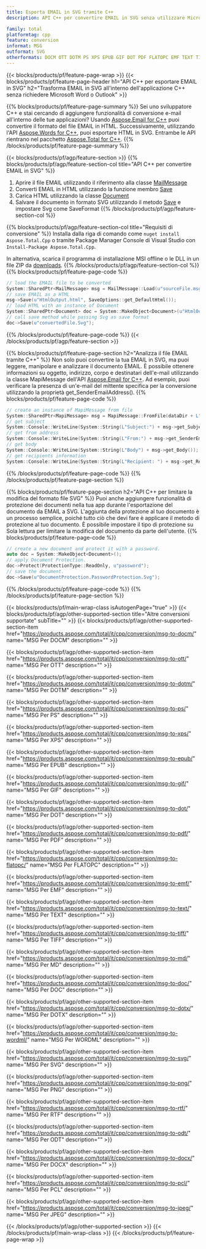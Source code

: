 ```yaml
---
title: Esporta EMAIL in SVG tramite C++
description: API C++ per convertire EMAIL in SVG senza utilizzare Microsoft Word o Outlook

family: total
platformtag: cpp
feature: conversion
informat: MSG
outformat: SVG
otherformats: DOCM OTT DOTM PS XPS EPUB GIF DOT PDF FLATOPC EMF TEXT TIFF MD DOC DOTX WORDML BMP PNG RTF ODT DOCX PCL JPEG
---
```

{{< blocks/products/pf/feature-page-wrap >}}
{{< blocks/products/pf/feature-page-header h1="API C++ per esportare EMAIL in SVG" h2="Trasforma EMAIL in SVG all'interno dell'applicazione C++ senza richiedere Microsoft Word o Outlook" >}}

{{% blocks/products/pf/feature-page-summary %}}
Sei uno sviluppatore C++ e stai cercando di aggiungere funzionalità di conversione e-mail all'interno delle tue applicazioni? Usando [Aspose.Email for C++](https://products.aspose.com/email/cpp/) puoi convertire il formato del file EMAIL in HTML. Successivamente, utilizzando l'API [Aspose.Words for C++](https://products.aspose.com/words/cpp/), puoi esportare HTML in SVG. Entrambe le API rientrano nel pacchetto [Aspose.Total for C++](https://products.aspose.com/total/cpp/). 
{{% /blocks/products/pf/feature-page-summary  %}}

{{< blocks/products/pf/agp/feature-section >}}
{{% blocks/products/pf/agp/feature-section-col title="API C++ per convertire EMAIL in SVG" %}}
1. Aprire il file EMAIL utilizzando il riferimento alla classe [MailMessage](https://reference.aspose.com/email/cpp/class/aspose.email.mail_message)
2. Converti EMAIL in HTML utilizzando la funzione membro [Save](https://reference.aspose.com/email/cpp/class/aspose.email.mail_message#a7e7c6b50c8db5a8bcc6934db02b4a786)
3. Carica HTML utilizzando la classe [Document](https://reference.aspose.com/words/cpp/class/aspose.words.document)
4. Salvare il documento in formato SVG utilizzando il metodo [Save](https://reference.aspose.com/words/cpp/class/aspose.words.document#save_string_saveformat) e impostare Svg come SaveFormat
{{% /blocks/products/pf/agp/feature-section-col %}}

{{% blocks/products/pf/agp/feature-section-col title="Requisiti di conversione" %}}
Installa dalla riga di comando come ```nuget install Aspose.Total.Cpp``` o tramite Package Manager Console di Visual Studio con ```Install-Package Aspose.Total.Cpp```.

In alternativa, scarica il programma di installazione MSI offline o le DLL in un file ZIP da [downloads](https://releases.aspose.com/total/cpp).
{{% /blocks/products/pf/agp/feature-section-col %}}
{{% blocks/products/pf/feature-page-code %}}

```cpp
// load the EMAIL file to be converted
System::SharedPtr<MailMessage> msg = MailMessage::Load(u"sourceFile.msg");
// save EMAIL as a HTML 
msg->Save(u"HtmlOutput.html", SaveOptions::get_DefaultHtml());  
// load HTML with an instance of Document
System::SharedPtr<Document> doc = System::MakeObject<Document>(u"HtmlOutput.html");
// call save method while passing Svg as save format
doc->Save(u"convertedFile.Svg");
```


{{% /blocks/products/pf/feature-page-code %}}
{{< /blocks/products/pf/agp/feature-section >}}

{{% blocks/products/pf/feature-page-section  h2="Analizza il file EMAIL tramite C++" %}}
Non solo puoi convertire la tua EMAIL in SVG, ma puoi leggere, manipolare e analizzare il documento EMAIL. È possibile ottenere informazioni su oggetto, indirizzo, corpo e destinatari dell'e-mail utilizzando la classe MapiMessage dell'API [Aspose.Email for C++](https://products.aspose.com/email/cpp/). Ad esempio, puoi verificare la presenza di un'e-mail del mittente specifica per la conversione utilizzando la proprietà get_SenderEmailAddress().
{{% blocks/products/pf/feature-page-code %}}

```cpp
// create an instance of MapiMessage from file
System::SharedPtr<MapiMessage> msg = MapiMessage::FromFile(dataDir + L"message.msg");
// get subject
System::Console::WriteLine(System::String(L"Subject:") + msg->get_Subject());
// get from address
System::Console::WriteLine(System::String(L"From:") + msg->get_SenderEmailAddress());
// get body
System::Console::WriteLine(System::String(L"Body") + msg->get_Body());
// get recipients information
System::Console::WriteLine(System::String(L"Recipient: ") + msg->get_Recipients());
```

{{% /blocks/products/pf/feature-page-code  %}}
{{% /blocks/products/pf/feature-page-section %}}

{{% blocks/products/pf/feature-page-section  h2="API C++ per limitare la modifica del formato file SVG" %}}
Puoi anche aggiungere funzionalità di protezione dei documenti nella tua app durante l'esportazione del documento da EMAIL a SVG. L'aggiunta della protezione al tuo documento è un processo semplice, poiché tutto ciò che devi fare è applicare il metodo di protezione al tuo documento. È possibile impostare il tipo di protezione su Sola lettura per limitare la modifica del documento da parte dell'utente.
{{% blocks/products/pf/feature-page-code %}}

```cpp
// create a new document and protect it with a password.
auto doc = System::MakeObject<Document>();
// apply Document Protection.
doc->Protect(ProtectionType::ReadOnly, u"password");
// save the document.
doc->Save(u"DocumentProtection.PasswordProtection.Svg");
```

{{% /blocks/products/pf/feature-page-code  %}}
{{% /blocks/products/pf/feature-page-section %}}

{{< blocks/products/pf/main-wrap-class isAutogenPage="true" >}}
{{< blocks/products/pf/agp/other-supported-section title="Altre conversioni supportate" subTitle="" >}}
{{< blocks/products/pf/agp/other-supported-section-item href="https://products.aspose.com/total/it/cpp/conversion/msg-to-docm/" name="MSG Per DOCM" description="" >}}

{{< blocks/products/pf/agp/other-supported-section-item href="https://products.aspose.com/total/it/cpp/conversion/msg-to-ott/" name="MSG Per OTT" description="" >}}

{{< blocks/products/pf/agp/other-supported-section-item href="https://products.aspose.com/total/it/cpp/conversion/msg-to-dotm/" name="MSG Per DOTM" description="" >}}

{{< blocks/products/pf/agp/other-supported-section-item href="https://products.aspose.com/total/it/cpp/conversion/msg-to-ps/" name="MSG Per PS" description="" >}}

{{< blocks/products/pf/agp/other-supported-section-item href="https://products.aspose.com/total/it/cpp/conversion/msg-to-xps/" name="MSG Per XPS" description="" >}}

{{< blocks/products/pf/agp/other-supported-section-item href="https://products.aspose.com/total/it/cpp/conversion/msg-to-epub/" name="MSG Per EPUB" description="" >}}

{{< blocks/products/pf/agp/other-supported-section-item href="https://products.aspose.com/total/it/cpp/conversion/msg-to-gif/" name="MSG Per GIF" description="" >}}

{{< blocks/products/pf/agp/other-supported-section-item href="https://products.aspose.com/total/it/cpp/conversion/msg-to-dot/" name="MSG Per DOT" description="" >}}

{{< blocks/products/pf/agp/other-supported-section-item href="https://products.aspose.com/total/it/cpp/conversion/msg-to-pdf/" name="MSG Per PDF" description="" >}}

{{< blocks/products/pf/agp/other-supported-section-item href="https://products.aspose.com/total/it/cpp/conversion/msg-to-flatopc/" name="MSG Per FLATOPC" description="" >}}

{{< blocks/products/pf/agp/other-supported-section-item href="https://products.aspose.com/total/it/cpp/conversion/msg-to-emf/" name="MSG Per EMF" description="" >}}

{{< blocks/products/pf/agp/other-supported-section-item href="https://products.aspose.com/total/it/cpp/conversion/msg-to-text/" name="MSG Per TEXT" description="" >}}

{{< blocks/products/pf/agp/other-supported-section-item href="https://products.aspose.com/total/it/cpp/conversion/msg-to-tiff/" name="MSG Per TIFF" description="" >}}

{{< blocks/products/pf/agp/other-supported-section-item href="https://products.aspose.com/total/it/cpp/conversion/msg-to-md/" name="MSG Per MD" description="" >}}

{{< blocks/products/pf/agp/other-supported-section-item href="https://products.aspose.com/total/it/cpp/conversion/msg-to-doc/" name="MSG Per DOC" description="" >}}

{{< blocks/products/pf/agp/other-supported-section-item href="https://products.aspose.com/total/it/cpp/conversion/msg-to-dotx/" name="MSG Per DOTX" description="" >}}

{{< blocks/products/pf/agp/other-supported-section-item href="https://products.aspose.com/total/it/cpp/conversion/msg-to-wordml/" name="MSG Per WORDML" description="" >}}

{{< blocks/products/pf/agp/other-supported-section-item href="https://products.aspose.com/total/it/cpp/conversion/msg-to-svg/" name="MSG Per SVG" description="" >}}

{{< blocks/products/pf/agp/other-supported-section-item href="https://products.aspose.com/total/it/cpp/conversion/msg-to-png/" name="MSG Per PNG" description="" >}}

{{< blocks/products/pf/agp/other-supported-section-item href="https://products.aspose.com/total/it/cpp/conversion/msg-to-rtf/" name="MSG Per RTF" description="" >}}

{{< blocks/products/pf/agp/other-supported-section-item href="https://products.aspose.com/total/it/cpp/conversion/msg-to-odt/" name="MSG Per ODT" description="" >}}

{{< blocks/products/pf/agp/other-supported-section-item href="https://products.aspose.com/total/it/cpp/conversion/msg-to-docx/" name="MSG Per DOCX" description="" >}}

{{< blocks/products/pf/agp/other-supported-section-item href="https://products.aspose.com/total/it/cpp/conversion/msg-to-pcl/" name="MSG Per PCL" description="" >}}

{{< blocks/products/pf/agp/other-supported-section-item href="https://products.aspose.com/total/it/cpp/conversion/msg-to-jpeg/" name="MSG Per JPEG" description="" >}}


{{< /blocks/products/pf/agp/other-supported-section >}}
{{< /blocks/products/pf/main-wrap-class >}}
{{< /blocks/products/pf/feature-page-wrap >}}